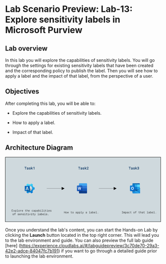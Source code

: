 # Lab Scenario Preview: Lab-13: Explore sensitivity labels in Microsoft Purview

## Lab overview

In this lab you will explore the capabilities of sensitivity labels. You will go through the settings for existing sensitivity labels that have been created and the corresponding policy to publish the label. Then you will see how to apply a label and the impact of that label, from the perspective of a user.

## Objectives

After completing this lab, you will be able to:

- Explore the capabilities of sensitivity labels.

- How to apply a label.

- Impact of that label.


## Architecture Diagram

![](../Images/preview13.png)

Once you understand the lab's content, you can start the Hands-on Lab by clicking the **Launch** button located in the top right corner. This will lead you to the lab environment and guide. You can also preview the full lab guide [here] (https://experience.cloudlabs.ai/#/labguidepreview/3c70de70-29a3-42e2-adce-84047fc7b191) if you want to go through a detailed guide prior to launching the lab environment.
